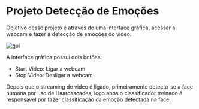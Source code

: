 # Projeto Detecção de Emoções

Objetivo desse projeto é através de uma interface gráfica, acessar a webcam e fazer a detecção de emoções do vídeo.

![gui](https://user-images.githubusercontent.com/5797933/209832167-a1a49246-7dd1-425d-8904-7fd941b2f312.PNG)

A interface gráfica possui dois botões:

- Start Video: Ligar a webcam
- Stop Video: Desligar a webcam

Depois que o streaming de video é ligado, primeiramente detecta-se a face humana por uso de Haarcascades, logo após o classificador treinado é responsável por fazer classificação da emoção detectada na face.

